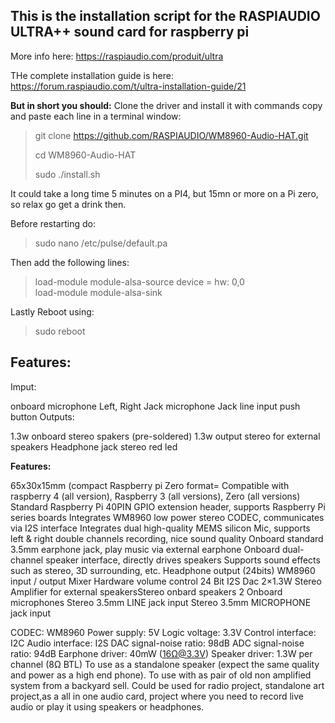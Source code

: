 

## This is the installation script for the **RASPIAUDIO ULTRA++** sound card for raspberry pi

More info here:
https://raspiaudio.com/produit/ultra

THe complete installation guide is here:
https://forum.raspiaudio.com/t/ultra-installation-guide/21

**But in short you should:**
Clone the driver and install it with commands copy and paste each line in a terminal window:

> git clone https://github.com/RASPIAUDIO/WM8960-Audio-HAT.git 
> 
> cd WM8960-Audio-HAT 
> 
> sudo ./install.sh

It could take a long time 5 minutes on a PI4, but 15mn or more on a Pi zero, so relax go get a drink then.     

Before restarting do:
> sudo nano /etc/pulse/default.pa    

Then add the following lines:
> load-module module-alsa-source device = hw: 0,0       
> load-module module-alsa-sink

Lastly Reboot using:    
> sudo reboot

## **Features:**

Imput:

onboard microphone Left, Right
Jack microphone
Jack line input
push button
Outputs:

1.3w onboard stereo spakers (pre-soldered)
1.3w output stereo for external speakers
Headphone jack stereo
red led


**Features:**

65x30x15mm (compact Raspberry pi Zero format=
Compatible with raspberry 4 (all version), Raspberry 3 (all versions), Zero (all versions)
Standard Raspberry Pi 40PIN GPIO extension header, supports Raspberry Pi series boards
Integrates WM8960 low power stereo CODEC, communicates via I2S interface
Integrates dual high-quality MEMS silicon Mic, supports left & right double channels recording, nice sound quality
Onboard standard 3.5mm earphone jack, play music via external earphone
Onboard dual-channel speaker interface, directly drives speakers
Supports sound effects such as stereo, 3D surrounding, etc.
Headphone output (24bits)​ WM8960
input / output Mixer
Hardware volume control
24 Bit I2S Dac​
2×1.3W Stereo Amplifier for external speakers​
Stereo onbard speakers
2 Onboard microphones​
Stereo 3.5mm LINE jack input
Stereo 3.5mm MICROPHONE jack input
 

CODEC: WM8960
Power supply: 5V
Logic voltage: 3.3V
Control interface: I2C
Audio interface: I2S
DAC signal-noise ratio: 98dB
ADC signal-noise ratio: 94dB
Earphone driver: 40mW (16Ω@3.3V)
Speaker driver: 1.3W per channel (8Ω BTL)
To use as a standalone speaker (expect the same quality and power as a high end phone).
To use with as pair of old non amplified system from a backyard sell. Could be used for radio project, standalone art project,as a all in one audio card, project where you need to record live audio or play it using speakers or headphones.
